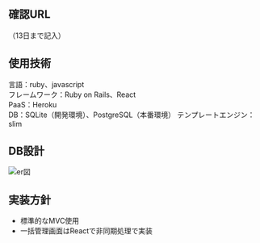 ## 確認URL
（13日まで記入）

## 使用技術
言語：ruby、javascript  
フレームワーク：Ruby on Rails、React  
PaaS：Heroku  
DB：SQLite（開発環境）、PostgreSQL（本番環境）
テンプレートエンジン：slim

## DB設計
![er図](https://qiita-image-store.s3.amazonaws.com/0/113339/f1920da2-5089-c4ff-2266-8cd1b938eab5.png)

## 実装方針
- 標準的なMVC使用
- 一括管理画面はReactで非同期処理で実装
